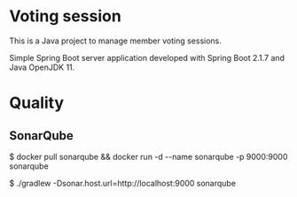# Voting session

This is a Java project to manage member voting sessions.

Simple Spring Boot server application developed with Spring Boot 2.1.7 and Java OpenJDK 11.


# Quality
## SonarQube
$ docker pull sonarqube && docker run -d --name sonarqube -p 9000:9000 sonarqube

$ ./gradlew -Dsonar.host.url=http://localhost:9000 sonarqube
